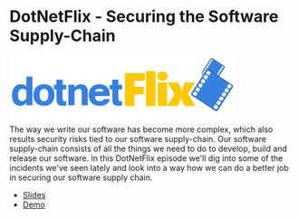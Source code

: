 # DotNetFlix - Securing the Software Supply-Chain

![DotNetFlix](dotnetflix.png?raw=true)

The way we write our software has become more complex, which also results security risks tied to our software supply-chain. Our software supply-chain consists of all the things we need to do to develop, build and release our software. 
In this DotNetFlix episode we'll dig into some of the incidents we've seen lately and look into a way how we can do a better job in securing our software supply chain. 

- [Slides](./Slides/DotNetFlix.pdf)
- [Demo](./Demo/in-toto-demo)
